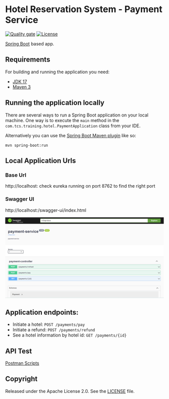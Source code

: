 # Hotel Reservation System - Payment Service

[![Quality gate](https://sonarcloud.io/api/project_badges/quality_gate?project=arghyagiri_hrs-hotel-service)](https://sonarcloud.io/summary/new_code?id=arghyagiri_hrs-hotel-service)
[![License](http://img.shields.io/:license-apache-blue.svg)](http://www.apache.org/licenses/LICENSE-2.0.html)

[Spring Boot](http://projects.spring.io/spring-boot/) based app.

## Requirements

For building and running the application you need:

- [JDK 17](https://www.oracle.com/java/technologies/javase/jdk17-archive-downloads.html)
- [Maven 3](https://maven.apache.org)

## Running the application locally

There are several ways to run a Spring Boot application on your local machine. One way is to execute the `main` method
in the `com.tcs.training.hotel.PaymentApplication` class from your IDE.

Alternatively you can use
the [Spring Boot Maven plugin](https://docs.spring.io/spring-boot/docs/current/reference/html/build-tool-plugins-maven-plugin.html)
like so:

```shell
mvn spring-boot:run
```

## Local Application Urls

### Base Url

http://localhost:<random port assigned>
check eureka running on port 8762 to find the right port

### Swagger UI

http://localhost:<port mentioned above>/swagger-ui/index.html

![img.png](readme/img.png)

## Application endpoints:

* Initiate a hotel: ```POST /payments/pay```
* Initiate a refund: ```POST /payments/refund```
* See a hotel information by hotel id: ```GET /payments/{id}```

## API Test

[Postman Scripts](./postman/Payment%20Service.postman_collection.json)


## Copyright

Released under the Apache License 2.0. See
the [LICENSE](https://github.com/arghyagiri/microservice-e2/blob/main/LICENSE) file.

